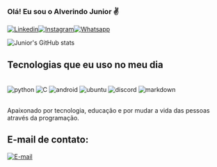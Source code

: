 ### Olá! Eu sou o Alverindo Junior ✌️

[![Linkedin](https://img.shields.io/badge/LinkedIn-0077B5?style=for-the-badge&logo=linkedin&logoColor=white)](https://www.linkedin.com/in/alverindojunior/)[![Instagram](https://img.shields.io/badge/Instagram-E4405F?style=for-the-badge&logo=instagram&logoColor=white)](https://www.instagram.com/alverindojr/)[![Whatsapp](https://img.shields.io/badge/WhatsApp-25D366?style=for-the-badge&logo=whatsapp&logoColor=white)](https://bit.ly/whatsapp_alverindojr)



![Junior's GitHub stats](https://github-readme-stats.vercel.app/api?username=alverindojr&show_icons=true&theme=radical)

## Tecnologias que eu uso no meu dia

<div style="display: inline_block"><br/>
	<img align="center" alt="python" src="https://img.shields.io/badge/Python-3776AB?style=for-the-badge&logo=python&logoColor=white"/>
    <img align="center" alt="C" src="https://img.shields.io/badge/C-00599C?style=for-the-badge&logo=c&logoColor=white"/>
    <img align="center" alt="android" src="https://img.shields.io/badge/Android-3DDC84?style=for-the-badge&logo=android&logoColor=white"/>
    <img align="center" alt="ubuntu" src="https://img.shields.io/badge/Ubuntu-E95420?style=for-the-badge&logo=ubuntu&logoColor=white"/>
    <img align="center" alt="discord" src="https://img.shields.io/badge/Discord-7289DA?style=for-the-badge&logo=discord&logoColor=white"/>
    <img align="center" alt="markdown" src="https://img.shields.io/badge/Markdown-000000?style=for-the-badge&logo=markdown&logoColor=white"/>
</div><br/>

Apaixonado por tecnologia, educação e por mudar a vida das pessoas através da programação.

## E-mail de contato:

[![E-mail](https://img.shields.io/badge/Microsoft_Outlook-0078D4?style=for-the-badge&logo=microsoft-outlook&logoColor=white)](alverindojr@hotmail.com)

